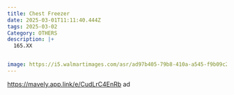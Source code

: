 ```yaml
---
title: Chest Freezer
date: 2025-03-01T11:11:40.444Z
tags: 2025-03-02
Category: OTHERS
description: |+
  165.XX


image: https://i5.walmartimages.com/asr/ad97b405-79b8-410a-a545-f9b09c2d4442.bf665b644a8be15b276571ea1febfa1a.jpeg?odnHeight=2000&odnWidth=2000&odnBg=FFFFFF
---
```

https://mavely.app.link/e/CudLrC4EnRb   ad